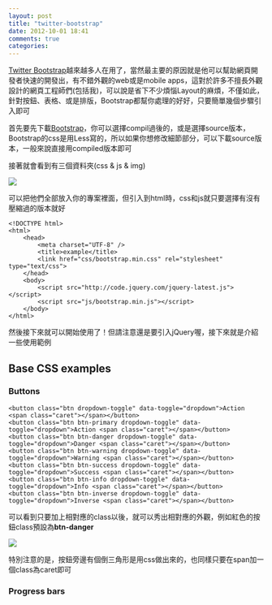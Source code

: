 ```yaml
---
layout: post
title: "twitter-bootstrap"
date: 2012-10-01 18:41
comments: true
categories: 
---
```


<a href="http://twitter.github.com/bootstrap/" target="_blank">Twitter Bootstrap</a>越來越多人在用了，當然最主要的原因就是他可以幫助網頁開發者快速的開發出，有不錯外觀的web或是mobile apps，這對於許多不擅長外觀設計的網頁工程師們(包括我)，可以說是省下不少煩惱Layout的麻煩，不僅如此，針對按鈕、表格、或是排版，Bootstrap都幫你處理的好好，只要簡單幾個步驟引入即可

<!--more-->

首先要先下載<a href="http://twitter.github.com/bootstrap/getting-started.html" target="_blank">Bootstrap</a>，你可以選擇compil過後的，或是選擇source版本，Bootstrap的css是用Less寫的，所以如果你想修改細節部分，可以下載source版本，一般來說直接用compiled版本即可

接著就會看到有三個資料夾(css & js & img)

<img src="https://lh3.googleusercontent.com/-RHqEXjgftnI/UGl5vs7qyaI/AAAAAAAABoU/tKc440KDt5Y/s872/a.jpg" />

可以把他們全部放入你的專案裡面，但引入到html時，css和js就只要選擇有沒有壓縮過的版本就好

	<!DOCTYPE html>
	<html>
		<head>	
			<meta charset="UTF-8" />
			<title>example</title>
			<link href="css/bootstrap.min.css" rel="stylesheet" type="text/css">		
		</head>
		<body>
			<script src="http://code.jquery.com/jquery-latest.js"></script>
			<script src="js/bootstrap.min.js"></script>		
		</body>
	</html>

然後接下來就可以開始使用了！但請注意還是要引入jQuery喔，接下來就是介紹一些使用範例

## Base CSS examples

### Buttons
	
	<button class="btn dropdown-toggle" data-toggle="dropdown">Action <span class="caret"></span></button> 
	<button class="btn btn-primary dropdown-toggle" data-toggle="dropdown">Action <span class="caret"></span></button> 
	<button class="btn btn-danger dropdown-toggle" data-toggle="dropdown">Danger <span class="caret"></span></button> 
	<button class="btn btn-warning dropdown-toggle" data-toggle="dropdown">Warning <span class="caret"></span></button> 
	<button class="btn btn-success dropdown-toggle" data-toggle="dropdown">Success <span class="caret"></span></button> 
	<button class="btn btn-info dropdown-toggle" data-toggle="dropdown">Info <span class="caret"></span></button> 
	<button class="btn btn-inverse dropdown-toggle" data-toggle="dropdown">Inverse <span class="caret"></span></button>

可以看到只要加上相對應的class以後，就可以秀出相對應的外觀，例如紅色的按鈕class預設為**btn-danger**

<img src="https://lh4.googleusercontent.com/-phDQRFC7UXQ/UGnPIeFHgVI/AAAAAAAABoo/VL2VekJjEVA/s617/123.jpg" />

特別注意的是，按鈕旁邊有個倒三角形是用css做出來的，也同樣只要在span加一個class為caret即可

### Progress bars


